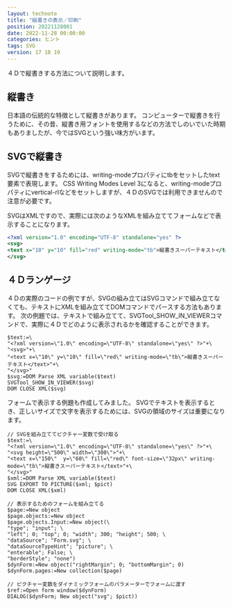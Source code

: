 ```yaml
---
layout: technote
title: "縦書きの表示／印刷"
position: 20221128001
date: 2022-11-28 00:00:00
categories: ヒント
tags: SVG
version: 17 18 19
---
```


４Ｄで縦書きする方法について説明します。

<!--more-->

## 縦書き
日本語の伝統的な特徴として縦書きがあります。
コンピューターで縦書きを行うために、その昔、縦書き用フォントを使用するなどの方法でしのいでいた時期もありましたが、今ではSVGという強い味方がいます。

## SVGで縦書き
SVGで縦書きをするためには、writing-modeプロパティにtbをセットしたtext要素で表現します。
CSS Writing Modes Level 3になると、writing-modeプロパティにvertical-rlなどをセットしますが、４ＤのSVGでは利用できませんので注意が必要です。

SVGはXMLですので、実際には次のようなXMLを組み立ててフォームなどで表示することになります。

```xml
<?xml version="1.0" encoding="UTF-8" standalone="yes" ?>
<svg>
<text x="10" y="10" fill="red" writing-mode="tb">縦書きスーパーテキスト</text>
</svg>
```

## ４Ｄランゲージ
４Ｄの実際のコードの例ですが、SVGの組み立てはSVGコマンドで組み立てなくても、テキストにXMLを組み立ててDOMコマンドでパースする方法もあります。
次の例題では、テキストで組み立てて、SVGTool_SHOW_IN_VIEWERコマンドで、実際に４Ｄでどのように表示されるかを確認することができます。

```4d
$text:=\
"<?xml version=\"1.0\" encoding=\"UTF-8\" standalone=\"yes\" ?>"+\
"<svg>"+\
"<text x=\"10\" y=\"10\" fill=\"red\" writing-mode=\"tb\">縦書きスーパーテキスト</text>"+\
"</svg>"
$svg:=DOM Parse XML variable($text)
SVGTool_SHOW_IN_VIEWER($svg)
DOM CLOSE XML($svg)
```

フォームで表示する例題も作成してみました。
SVGでテキストを表示するとき、正しいサイズで文字を表示するためには、SVGの領域のサイズは重要になります。

```4d
// SVGを組み立ててピクチャー変数で受け取る
$text:=\
"<?xml version=\"1.0\" encoding=\"UTF-8\" standalone=\"yes\" ?>"+\
"<svg height=\"500\" width=\"300\">"+\
"<text x=\"150\"  y=\"60\" fill=\"red\" font-size=\"32px\" writing-mode=\"tb\">縦書きスーパーテキスト</text>"+\
"</svg>"
$xml:=DOM Parse XML variable($text)
SVG EXPORT TO PICTURE($xml; $pict)
DOM CLOSE XML($xml)

// 表示するためのフォームを組み立てる
$page:=New object
$page.objects:=New object
$page.objects.Input:=New object(\
"type"; "input"; \
"left"; 0; "top"; 0; "width"; 300; "height"; 500; \
"dataSource"; "Form.svg"; \
"dataSourceTypeHint"; "picture"; \
"enterable"; False; \
"borderStyle"; "none")
$dynForm:=New object("rightMargin"; 0; "bottomMargin"; 0)
$dynForm.pages:=New collection($page)

// ピクチャー変数をダイナミックフォームのパラメーターでフォームに渡す
$ref:=Open form window($dynForm)
DIALOG($dynForm; New object("svg"; $pict))
```

